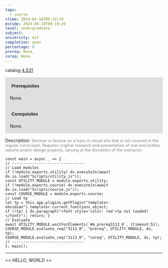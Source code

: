 ```yaml
---
tags:
  - course
ctime: 2024-04-18T00:19:29
mstime: 2024-04-18T00:19:29
level: undergraduate
subject: 
university: mit
completion: open
percentage: 0
prereq: None.
coreq: None.
---
```


catalog [4.S31](http://student.mit.edu/catalog/m4c.html#4.S31)

<span style="display: block; padding: 15px; background-color: rgb(100, 100, 100, 0.2);"><font id="m_prereq3113_0" style="display: block; font-family: Arial, sans-serif; font-weight: bold; padding: 5px">Prerequisites</font><br><span id="prereq3113_0">None.</span></span>
<span style="display: block; padding: 15px; background-color: rgb(100, 100, 100, 0.2);"><font id="m_coreq3113_0" style="display: block; font-family: Arial, sans-serif; font-weight: bold; padding: 5px">Corequisites</font><br><span id="coreq3113_0">None.</span></span>

<font style="">Description:</font>
<font style="color: grey; font-size: 0.8rem;">Seminar or lecture on a topic in visual arts that is not covered in the regular curriculum. Requires original research and presentation of oral and written reports and/or design projects, varying at the discretion of the instructor.</font>

```dataviewjs
const main = async _ => {
// --------------------------------
// Load modules
if (!module.exports.utility) dv.executeJs(await dv.io.load("Scripts/utility.js"));
const UTILITY_MODULE = module.exports.utility;
if (!module.exports.course) dv.executeJs(await dv.io.load("Scripts/course.js"));
const COURSE_MODULE = module.exports.course;
// Load tp
let tp = this.app.plugins.getPlugin("templater-obsidian").templater.current_functions_object;
if (!tp) { dv.paragraph("<font style='color: red'>tp not loaded!</font>"); return; }
// Evaluate
await UTILITY_MODULE.waitForElements(`#m_prereq3113_0`, {timeout:5});
COURSE_MODULE.evaluate_req("3113_0", "prereq", UTILITY_MODULE, dv, tp);
COURSE_MODULE.evaluate_req("3113_0", "coreq", UTILITY_MODULE, dv, tp);
// --------------------------------
}; main();
```

---

<< HELLO, WORLD >>
